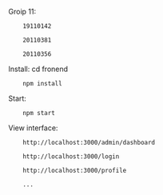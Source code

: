 Groip 11:

        19110142

        20110381

        20110356

Install: cd fronend

        npm install

Start:

        npm start

View interface:

        http://localhost:3000/admin/dashboard

        http://localhost:3000/login

        http://localhost:3000/profile

        ...

